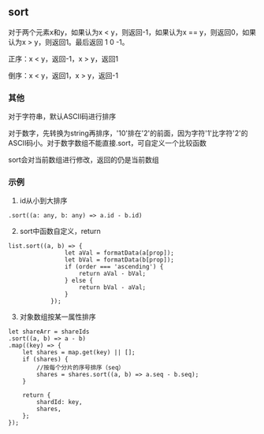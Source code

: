 ## sort

对于两个元素x和y，如果认为x < y，则返回-1，如果认为x == y，则返回0，如果认为x > y，则返回1。最后返回 1 0 -1。

正序：x < y，返回-1，x > y，返回1

倒序：x < y，返回1，x > y，返回-1

### 其他

对于字符串，默认ASCII码进行排序

对于数字，先转换为string再排序，'10'排在'2'的前面，因为字符'1'比字符'2'的ASCII码小。对于数字数组不能直接.sort，可自定义一个比较函数

sort会对当前数组进行修改，返回的仍是当前数组

### 示例

1. id从小到大排序
```
.sort((a: any, b: any) => a.id - b.id)
```

2. sort中函数自定义，return
```
list.sort((a, b) => {
                let aVal = formatData(a[prop]);
                let bVal = formatData(b[prop]);
                if (order === 'ascending') {
                    return aVal - bVal;
                } else {
                    return bVal - aVal;
                }
            });
```

3. 对象数组按某一属性排序
```
let shareArr = shareIds
.sort((a, b) => a - b)
.map((key) => {
    let shares = map.get(key) || [];
    if (shares) {
        //按每个分片的序号排序（seq）
        shares = shares.sort((a, b) => a.seq - b.seq);
    }

    return {
        shardId: key,
        shares,
    };
});
```